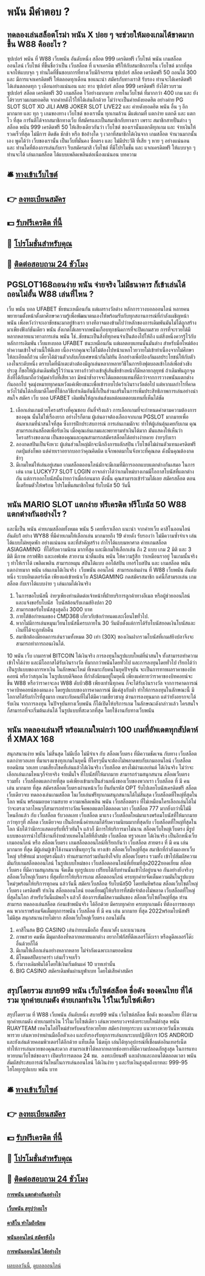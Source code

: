 # พนัน มีคำตอบ ?
## ทดลองเล่นสล็อตโรม่า พนัน X บ่อย ๆ จะช่วยให้มองเกมได้ขาดมากขึ้น W88 คืออะไร ?
ซุปเปอร์ พนัน ที่ W88 เว็บพนัน อันดับหนึ่ง สล็อต 999 เครดิตฟรี เว็บไซต์ พนัน เกมสล็อต ออนไลน์ เว็บไซต์ ที่ขึ้นชื่อว่าเป็น เว็บสล็อต ที่ แจกเครดิต ฟรีให้กับสมาชิกภายใน เว็บไซต์ มากที่สุด แจกให้แบบจุก ๆ ท่านใดที่ชื่นชอบการที่ทางเว็บมีกิจกรรม ซุปเปอร์ สล็อต เครดิตฟรี 50 ถอนได้ 300 และ มีการแจกเครดิตฟรี ให้ตลอดทุกเดือน ขอแนะนำ สมัครกับทางเราสิ รับรอง ท่านจะได้เครดิตฟรี ได้เล่นตลอดทุก ๆ เดือนอย่างแน่นอน และ ทาง ซุปเปอร์ สล็อต 999 เครดิตฟรี ยังได้รวบรวม ซุปเปอร์ สล็อต เครดิตฟรี 30 เกมสล็อต ไว้อย่างมากมาย ภายในเว็บไซต์ ที่มากกว่า 400 เกม และ ยังได้รวบรวมเกมยอดฮิต จากค่ายดังไว้ให้ได้เล่นอีกด้วย ไม่ว่าจะเป็นค่ายดังยอดฮิต อย่างค่าย PG SLOT SLOT XO JILI AMB JOKER SLOT LIVE22 และ ค่ายดังยอดฮิต พนัน อื่น ๆ อีกมากมาย และ ทุก ๆ เกมของทาง เว็บไซต์ ของเรานั้น ทุกเกมล้วน มีแต่เกมที่ แตกง่าย แตกดี และ แตกไว ที่สุด การันตีได้จากสมาชิกทางเว็บ ที่สมัครและเป็นสมาชิกกับทางเรา เพราะ สมาชิกสายปั่นต่าง ๆ สล็อต พนัน 999 เครดิตฟรี 50 ให้เสียงเดียวกันว่า เว็บไซต์ ของเรานั้นแตกดีทุกเกม และ จ่ายเงินให้รวดเร็วที่สุด ไม่มีการ ติดขัด ชักช้า หรือ ข้ออ้างใด ๆ เวลาที่สมาชิกได้เงินจาก เกมสล็อต จำนวนมากนั้นเอง พูดได้ว่า เว็บของเรานั้น เป็นเว็บที่มั่นคง ซื่อตรง และ ไม่มีประวัติ ที่เสีย ๆ หาย ๆ อย่างแน่นอน และ ท่านใดที่ต้องการเล่นกับเรา รีบสมัครมาสิ เว็บไซต์ ที่มีโปรโมชั่น และ แจกเครดิตฟรี ให้แบบจุก ๆ ท่านจะได้ เล่นเกมสล็อต ได้แบบเพลิดเพลินต่อเนื่องแน่นอน
บทความ

## 🛎 [ทางเข้าเว็บไซต์](https://bit.ly/3SdLNi2)
## 👉 [ลงทะเบียนสมัคร](https://bit.ly/3SdLNi2)
## 💵 [รับฟรีเครดิต ที่นี้](https://bit.ly/3dyRKHj)
## 👑 [โปรโมชั่นสำหรับคุณ](https://bit.ly/3dyRKHj)
## 📱 [ติดต่อสอบถาม 24 ชัวโมง](https://bit.ly/3dyRKHj)

## PGSLOT168ถอนง่าย พนัน จ่ายจริง ไม่มีธนาคาร ก็เข้าเล่นได้ ถอนไม่อั้น W88 เล่นที่ไหน ?
เว็บ พนัน บอล UFABET ชัยชนะเหมือนกัน แต่ผลรางวัลต่าง หลักการวางบอลออนไลน์ หลายคนพยายามตั้งหน้าตั้งตาศึกษาความรู้เพื่อพัฒนาตนเองให้พร้อมรับกับทุกสถานการณ์ที่กำลังเผชิญหน้า พนัน เพื่อหวังว่าจะเอาชัยชนะมาอยู่ข้างเรา บางทีอาจมองข้ามไปว่าหลักของการเดิมพันมันไม่ได้ถูกสร้างมาเพียงฟังก์ชันเดียว พนัน สังเกตได้เลยจากพนันเกือบทุกชนิดการที่จะปิดเกมสวย การที่จะรวยได้มีหลากหลายแนวทางการเล่น พนัน ใช่..ชัยชนะเป็นสิ่งที่ทุกคนจำเป็นต้องไปให้ถึง แต่สิ่งหนึ่งควรรู้ไว้กับหลักการเดิมพัน เว็บแทงบอล UFABET ชนะเหมือนกัน แต่ผลตอบแทนนั้นมันต่าง สำหรับมือใหม่ต้องทำความเข้าใจส่วนนี้ให้ดีเลย เนื่องจากคุณจะได้ไม่ต้องไปหน้าแหกโวยวายไม่เข้าท่าเนื่องจากไม่ศึกษาให้ละเอียดถี่ถ้วน เดี๋ยวได้ม้วนตัวกลับเก็บเศษหน้ากันไม่ทัน
อีกอย่างเพื่อป้องกันผลประโยชน์ให้กับตัวเองในระดับหนึ่ง ตราบใดที่นักเตะต่างต้องมีลูกเล่นหลากหลายวิธีในการยิงฟุตบอลเข้าโกล์เพื่อช่วงชิงประตู ก็ขอให้ผู้เล่นเดิมพันรู้ไว้ว่าแนวทางก้าวย่างเข้าสู่เส้นชัยข้างหน้าก็มีหลายกลุยุทธ์ ถ้าเดิมพันถูกจุดสิ่งที่ได้กับมาถือว่าคุ้มค่ากับที่เสียเวลา มิหนำซ้ำอาจจะได้ผลตอบแทนที่ดีกว่าจากการวางพนันแตกต่างกันออกไป จุดมุ่งหมายทุกคนหวังแค่เพียงชนะเพื่อเข้ารอบไปคว้าเงินรางวัลต่อไป แต่หากผลกำไรที่คาดหวังไว้มันได้กลับมาดีโดยที่ใช้กลวิธีเท่าเดิมอันนี้ก็เป็นส่วนเสริมในการเพิ่มประสิทธิภาพการเล่นอย่างน่าสนใจ สมัคร เว็บ บอล UFABET เดิมพันให้ลูกเล่นส่งผลต่อผลตอบแทนที่เห็นได้ชัด
1. เลือกเล่นเกมด้วยโครงสร้างที่คุณชอบ อันที่จริงแล้ว การเลือกเกมที่จะกำหนดค่าตามความต้องการของคุณ นั้นไม่ใช่เรื่องยาก อย่างไรก็ตาม ผู้เล่นอาจต้องเลือกจากเกม PGSLOT มากมายเพื่อค้นหาเกมที่น่าสนใจที่สุด ซึ่งการฝึกประสบการณ์ การเล่นเกมมักจะ ทำให้ผู้เล่นคุ้นเคยกับเกม คุณสามารถเล่นสล็อตเพื่อรับเงิน เมื่อคุณเล่นเกมและพยายามทำเงินได้มาก มันแสดงให้เห็นว่าโครงสร้างของเกม เป็นของคุณและคุณสามารถสมัครสล็อตได้อย่างง่ายดาย ง่ายๆกับเรา
2. ลองกดสปินเป็นจังหวะ ผู้เล่นส่วนใหญ่มักจะนึกถึงการผลักสปิน เว็บไซต์ไม่ผ่านตัวแทนเครดิตฟรี กดปุ่มส่งก็พอ แต่ค่ายเราอยากบอกว่าคุณคิดผิด แจ็กพอตมาในจังหวะที่คุณกด ดังนั้นคุณต้องกดช้าๆ
3. มีเกมใหม่ให้เล่นอยู่เสมอ เกมสล็อตออนไลน์มักจะมีเกมที่มีการออกแบบแตกต่างกันเสมอ ในการเล่น เกม LUCKY77 SLOT LOGIN อาจกล่าวได้ว่าเกมใหม่บางเกมมีโอกาสโบนัสที่แตกต่างกัน แต่การออกโบนัสนั้นง่ายกว่าเมื่อก่อนมาก ดังนั้น คุณสามารถเข้าร่วมได้เลย สมัครสล็อต ตอนนี้เตรียมตัวให้พร้อม โปรโมชั่นสมาชิกใหม่ รับโบนัส 50 วันนี้

## พนัน MARIO SLOT แตกง่าย ฟรีเครดิต ฟรีโบนัส 50 W88 แตกต่างกันอย่างไร ?
และนี้เป็น พนัน ค่ายเกมสล็อตทั้งหมด พนัน 5 เคยที่เราเลือก แนะนำ จากค่ายเว็บ คาสิโนออนไลน์อันดับ1 อย่าง WY88 ที่มีค่ายเกมให้เลือกเล่น มากมายถึง 19 ค่ายดัง รับรองว่า ไม่มีความซ้ำจำเจ เล่นได้แบบไม่หยุดพัก อย่างแน่นอน และที่สำคัญสร้าง กำไรได้แบบมหาศาล
ค่ายเกมสล็อต ASIAGAMING  ที่ได้รับความนิยม มากที่สุด และมีเกมให้เลือกเล่น ถึง 2 แบบ เกม 2 มิติ และ 3 มิติ มีภาพ กราฟฟิก และเอฟเฟค สวยงาม น่าตื่นเต้น พนัน ให้ความรู้สึก ว่าเหมือนราอยู่ ในเกมนั้นจริง ๆ ทำให้เราได้ เพลิดเพลิน สามารถหมุน สปินได้แบบ ออโต้สปิน เทอร์โบสปิน และ เกมสล็อต พนัน แตกง่ายมาก พนัน เล่นเกมได้เงินจริง  เว็บพนัน ออนไลน์  สามารถเล่นผ่าน ที่ W88 เว็บพนัน อันดับหนึ่ง ระบบอินเตอร์เน็ต เพียงแค่เข้าหน้าเว็บ ASIAGAMING กดสมัครสมาชิก แค่นี้ก็สามรถเล่น เกมสล็อต กับเราได้แบบง่าย ๆ เล่นเกมได้เงินจริง
1. ในการขอโบนัสนี้ ง่ายๆเพียงท่านติดต่อเจ้าหน้าที่ฝ่ายบริการลูกค้าทางอีเมล หรือผู้ช่วยออนไลน์ และแจ้งขอรับโบนัส  โบนัสต้อนรับเกมส์ยิงปลา 20
2. สามารถขอรับโบนัสสูงสุดถึง 3000 บาท
3. ภายใต้ข้อกำหนดของ CMD368 เกี่ยวกับข้อกำหนดและเงื่อนไขทั่วไป.
4. หากไม่มีการเล่นหมุนเวียนโบนัสนี้ครบภายใน 30 วันนับตั้งแต่การได้รับโบนัสยอดเงินโบนัสและเงินที่ได้จะถูกหักคืน
5. สมาชิกต้องมียอดการเล่นรวมทั้งหมด 30 เท่า (30X) ของเงินฝากรวมโบนัสที่เกมส์ยิงปลาจึงจะสามารถทำการถอนเงินได้.

10 พนัน เว็บ เกมกราฟ BITCOIN ได้เงินจริง การลงทุนในรูปแบบใหม่ที่น่าสนใจ ทั้งสามารถทำความเข้าใจได้ง่าย และมีโอกาสได้รับเงินรางวัล ที่มากกว่าพนันโดยทั่วไป และการลงทุนโดยทั่วไป เรียกได้ว่าเป็นรูปแบบของการหาเงิน ในลักษณะใหม่ ที่เหมาะกับคนในยุคปัจจุบัน จะเป็นการทายผลราคาของบิทคอยน์ หรือว่าสกุลเงิน ในรูปแบบดิจิตอล ที่กำลังนิยมอยู่ในยุคนี้
เพียงแค่ทายว่าราคาของบิทคอยน์จะขึ้น W88 หรือว่าราคาจะลง W88 ดับบิว88 เพียงเท่านี้ทุกคน ก็จะได้รับเงินรางวัล จากการคาดการณ์ราคาบิทคอยน์ของตนเอง โดยรูปแบบของการคาดการณ์ มีแค่สูงกับต่ำ ทำให้การลงทุนในลักษณะนี้ มีโอกาสได้รับกำไรที่สูงมาก เหมาะกับคนที่ไม่ได้มีความเชี่ยวชาญ ด้านการลงทุนมาก แต่ว่ายังอยากจะได้รับเงิน จากการลงทุน ในปัจจุบันทางเว็บพนัน ก็ได้เปิดให้บริการเกม ในลักษณะดังกล่าวแล้ว ใครสนใจก็สามารถที่จะเริ่มต้นเล่นได้ ในรูปแบบที่สะดวกที่สุด โดยใช้งานกับทางเว็บพนัน

## พนัน ทดลองเล่นฟรี พร้อมเกมใหม่กว่า 100 เกมที่อัพเดตทุกสัปดาห์ ที่ XMAX 168
สนุกสนานง่าย พนัน ไม่สิ้นสุด ไม่มีเบื่อ ไม่มีจำเจ กับ สล็อตเว็บตรง ที่มีความชัดเจน กับทาง เว็บสล็อตแตกง่ายวอเลท ที่มาแรงแซงทุกเกมในยุคนี้ ที่ใครๆนั้นจะต้องไม่พลาดพบกับเกมออนไลน์ เว็บสล็อตยอดนิยม วอเลท เกมเสี่ยงโชคที่เล่นแล้วได้เงินจริง เว็บสล็อต ตรงไม่ผ่านเอเย่นต์ ได้เงินจริง ไม่ว่าจะเลือกเล่นเกมไหนๆก็จ่ายจริง จ่ายมั่นใจ ที่โบนัสที่ให้มากมาย สามารถร่วมสนุกสนาน สล็อตเว็บตรง รวมทั้ง  เว็บสล็อตแตกง่ายที่สุด แค่เพียงเข้ามาเป็นส่วนหนึ่งของเว็บของพวกเรา เว็บสล็อต ที่ มี คน เล่น มากมาย ที่สุด สมัครสล็อตเว็บตรงผ่านหน้าเว็บ ยืนยันรหัส OPT รับไปเลยโบนัสเครดิตฟรี สล็อต เว็บเดียวจบ ทดลองเล่นเกมสล็อต ในเว็บเล่นฟรีทุกเกมสนุกสนานได้ไม่สิ้นสุด เว็บสล็อตที่ใหญ่ที่สุดในโลก พนัน พร้อมมอบความสบาย ความเพลิดเพลิน พนัน เว็บสล็อตตรง ที่ไม่เหมือนใครเลือกเล่นได้ไม่ว่าจะตรงเวลาไหนๆก็สามารถทำรางวัลแจ็คพอตแตกได้ตลอดเวลา เว็บสล็อต 777 มากยิ่งกว่านี้ไม่มีไหนอีกแล้ว กับ เว็บสล็อต รับวอลเลท
เว็บสล็อต มาแรง เว็บสล็อตใหม่มาแรงพร้อมโบนัสที่ให้มากมายกว่าทุกๆที่ สล็อต เว็บเดียวจบ เป็นอีกหนึ่งค่ายเกมได้รับความนิยมมากที่สุดกับ เว็บสล็อตที่ใหญ่ที่สุดในโลก นับได้ว่ามีกระแสตอบรับที่เร็วทันใจ แล้วก็ มีการให้บริการมาไม่นาน สล็อตเว็บใหญ่เว็บตรง มีรูปแบบของการนำไปใช้งานที่ง่ายด้วยเทคโนโลยีที่ล้ำสมัย เว็บสล็อต ทรูวอเลท ได้เงินจริง เป็นอีกหนึ่งเว็บเกมออนไลน์ หรือ สล็อตเว็บตรง เกมสล็อตออนไลน์ที่เรียกกันว่า เว็บสล็อต สายตรง ที่ มี คน เล่น มากมาย ที่สุด มีผู้เล่นผู้เข้าใช้งานมากขึ้นทุกๆวัน
ทางเข้า สล็อตเว็บใหญ่ที่สุด สมาชิกที่กำลังมองหาเว็บใหญ่ บริษัทแม่ มาอยู่ตรงนี้แล้ว ท่านสามารถร่วมบันเทิงใจกับ สล็อตเว็บตรง รวมทั้ง เข้าไปสัมผัสความมันกับเกมสล็อตออนไลน์ ในรูปแบบใหม่ของ เว็บสล็อตออนไลน์ที่เยี่ยมที่สุด2022ยอดเยี่ยม สล็อตเว็บตรง ที่มีความสนุกสนาน จัดเต็ม ทุกรูปแบบ เปรียบได้กับท่านนั้นเข้าไปอยู่บนจอ กันอย่างยิ่งจริงๆ สล็อตเว็บใหญ่เว็บตรง ที่สุดที่การให้บริการเกม สล็อตออนไลน์ ครบทุกค่ายจัดเต็มความมันในรูปแบบใหม่ๆพร้อมให้บริการทุกคน แล้ววันนี้ สมัครเว็บสล็อต รับโบนัส50 โดยทันทีพร้อม สล็อตเว็บไซต์ใหญ่เว็บตรง เครดิตฟรี ทำเงิน สล็อตออนไลน์ ยอดเยี่ยมผู้ให้บริการที่สมัยจำต้องไม่พลาด เว็บสล็อตที่ใหญ่ที่สุดในโลก สำหรับวันนี้แม้พอใจ แล้วก็ ต้องการสัมผัสความมันของ สล็อตเว็บไซต์ใหญ่ที่สุด ท่านสามารถ ทดลองเล่นสล็อต ก่อนเข้าพนันจริง ได้อีกด้วย มีครบทุกค่าย ครบทุกเกมดัง ที่ต้องการของทุกคน พวกเราพร้อมจัดเต็มทุกการพนัน เว็บสล็อต ที่ มี คน เล่น มากมาย ที่สุด 2022พร้อมโบนัสฟรี ไม่มีสุด สนุกสนานง่ายไม่ยาก สล็อตเว็บใหญ่เว็บตรง ถอนไม่อั้น
1. คาสิโนสด BG CASINO เล่นง่ายบนมือถือ ทั้งแนวตั้ง และแนวนอน
2. ภาพสวย คมชัด มีมุมกล้องที่หลากหลายแตกต่าง อยากโฟกัสที่ดีลเลอร์โต๊ะเรา หรือดูดีลเลอร์โต๊ะอื่นด้วยก็ได้
3. มีเกมให้เลือกเล่นอย่างหลากหลาย ไม่จำกัดเฉพาะเกมยอดนิยม
4. มีโหมดสปีดบาคาร่า เล่นเร็วจบเร็ว
5. เริ่มวางเดิมพันได้โดยใช้เงินเริ่มต้นแค่ 10 บาทเท่านั้น
6. BIG CASINO สมัครเดิมพันผ่านยูฟ่าเบท โดยไม่เสียค่าสมัคร

## สรุปโดยรวม สบาย99 พนัน เว็บไซต์สล็อต ชื่อดัง ของคนไทย ที่ได้รวม ทุกค่ายเกมดัง ค่ายเกมทำเงิน ไว้ในเว็บไซต์เดียว
สรุปโดยรวม ที่ W88 เว็บพนัน อันดับหนึ่ง สบาย99 พนัน เว็บไซต์สล็อต ชื่อดัง ของคนไทย ที่ได้รวม ทุกค่ายเกมดัง ค่ายเกมทำเงิน ไว้ในเว็บไซต์เดียว เล่นหวยครบวงจรด้งยระบบใหม่ล่าสุด พนัน RUAYTEAM เทคโนโลยีใหม่สำหรับคนรักหวยไทย สมัครง่ายทุกระบบ แนวทางหวยวันนี้หวยแม่นพารวย เล่นหวยง่ายผ่านมือถือตัวเอง และยังรองรับทุกการเล่นบนระบบปฏิบัติการ IOS ANDROID และยังเล่นด้วยคอมพิวเตอร์ได้อีกด้วย แท็บเล็ต โน้ตบุ๊ก เล่นได้ทุกอุปกรณ์ที่เชื่อมต่ออินเทอร์เน็ต ทำให้การเล่นหวยของคุณสะดวก สามารถเข้าได้หลากหลายช่องทางที่มีความปลอดภัยสูงสุด ในการแทงหวยบนเว็บไซต์ของเรา เปิดบริการตลอด 24 ชม.  ลงทะเบียนฟรี และฝากและถอนได้ตลอดเวลา พนัน สัมผัสประสบการณ์วันใหม่ในการเล่นออนไลน์ ได้เงินง่าย ๆ และรับเงินสูงสุดถึงบาทละ 999-95 ไฮโลทุกรูปแบบ พนัน บาท

## 🛎 [ทางเข้าเว็บไซต์](https://bit.ly/3SdLNi2)
## 👉 [ลงทะเบียนสมัคร](https://bit.ly/3SdLNi2)
## 💵 [รับฟรีเครดิต ที่นี้](https://bit.ly/3dyRKHj)
## 👑 [โปรโมชั่นสำหรับคุณ](https://bit.ly/3dyRKHj)
## 📱 [ติดต่อสอบถาม 24 ชัวโมง](https://bit.ly/3dyRKHj)

#### [การพนัน แตกต่างกันอย่างไร](https://atom.io/themes/การพนัน%20แตกต่างกันอย่างไร)
#### [เว็บพนัน สรุปว่าอะไร](https://atom.io/themes/เว็บพนัน%20สรุปว่าอะไร)
#### [คาสิโน ทำไมถึงนิยม](https://atom.io/themes/คาสิโน%20ทำไมถึงนิยม)
#### [พนันออนไลน์ สมัครยังไง](https://atom.io/themes/พนันออนไลน์%20สมัครยังไง)
#### [การพนันออนไลน์ ได้อย่างไร](https://atom.io/themes/การพนันออนไลน์%20ได้อย่างไร)

[ผลบอลวันนี้](https://siamsport.tv "ผลบอลวันนี้"), [ดูบอลออนไลน์](https://siamsport.tv/ดูบอลสด "ดูบอลออนไลน์")